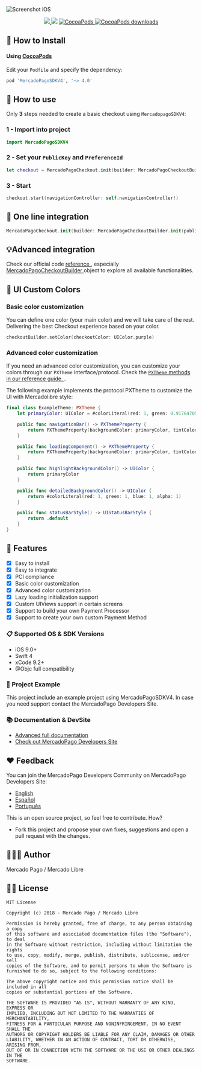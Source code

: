 ![Screenshot iOS](https://i.imgur.com/7nDmBpl.jpg)
<p align="center">
    <a href="https://travis-ci.org/mercadopago/px-ios">
      <img src="https://img.shields.io/travis/mercadopago/px-ios.svg">
    </a>
    <img src="https://img.shields.io/badge/Swift-4.1-orange.svg" />
    <a href="https://cocoapods.org/pods/MercadoPagoSDKV4">
        <img src="https://img.shields.io/cocoapods/v/px-ios.svg" alt="CocoaPods" />
    </a>
    <a href="https://cocoapods.org/pods/MercadoPagoSDKV4">
        <img src="https://img.shields.io/cocoapods/dt/MercadoPagoSDKV4.svg?style=flat" alt="CocoaPods downloads" />
    </a>
   
</p>

## 📲 How to Install

#### Using [CocoaPods](https://cocoapods.org)

Edit your `Podfile` and specify the dependency:

```ruby
pod 'MercadoPagoSDKV4', '~> 4.0'
```

## 🐒 How to use
Only **3** steps needed to create a basic checkout using `MercadopagoSDKV4`:

### 1 - Import into project
```swift
import MercadoPagoSDKV4
```

### 2 - Set your  `PublicKey`  and  `PreferenceId` 
```swift
let checkout = MercadoPagoCheckout.init(builder: MercadoPagoCheckoutBuilder.init(publicKey: "your_public_key", preferenceId: "your_checkout_preference_id"))
```

### 3 - Start
```swift
checkout.start(navigationController: self.navigationController!)
```

## 💪 One line integration
```swift
MercadoPagoCheckout.init(builder: MercadoPagoCheckoutBuilder.init(publicKey: "your_public_key", preferenceId: "your_checkout_preference_id")).start(navigationController: self.navigationController!)
```

## 💡Advanced integration
Check our official code <a href="http://mercadopago.github.io/px-ios/v4/" target="_blank"> reference </a>, especially <a href="http://mercadopago.github.io/px-ios/v4/Classes/MercadoPagoCheckoutBuilder.html" target="_blank"> MercadoPagoCheckoutBuilder </a> object to explore all available functionalities.


## 🎨 UI Custom Colors
### Basic color customization
You can define one color (your main color) and we will take care of the rest. Delivering the best Checkout experience based on your color.
```swift
checkoutBuilder.setColor(checkoutColor: UIColor.purple)
```

### Advanced color customization
If you need an advanced color customization, you can customize your colors through our `PXTheme` interface/protocol. Check the  <a href="http://mercadopago.github.io/px-ios/v4/Protocols/PXTheme.html" target="_blank"> `PXTheme` methods in our reference guide. </a>.

The following example implements the protocol PXTheme to customize the UI with Mercadolibre style:
```swift
final class ExampleTheme: PXTheme {
    let primaryColor: UIColor = #colorLiteral(red: 1, green: 0.9176470588, blue: 0.4705882353, alpha: 1)

    public func navigationBar() -> PXThemeProperty {
        return PXThemeProperty(backgroundColor: primaryColor, tintColor: #colorLiteral(red: 0.2, green: 0.2, blue: 0.2, alpha: 1))
    }

    public func loadingComponent() -> PXThemeProperty {
        return PXThemeProperty(backgroundColor: primaryColor, tintColor: #colorLiteral(red: 0.2039215686, green: 0.5137254902, blue: 0.9803921569, alpha: 1))
    }

    public func highlightBackgroundColor() -> UIColor {
        return primaryColor
    }

    public func detailedBackgroundColor() -> UIColor {
        return #colorLiteral(red: 1, green: 1, blue: 1, alpha: 1)
    }

    public func statusBarStyle() -> UIStatusBarStyle {
        return .default
    }
}
```
    
## 🌟 Features
- [x] Easy to install
- [x] Easy to integrate
- [x] PCI compliance
- [x] Basic color customization
- [x] Advanced color customization
- [x] Lazy loading initialization support
- [x] Custom UIViews support in certain screens
- [x] Support to build your own Payment Processor
- [x] Support to create your own custom Payment Method

### 📋 Supported OS & SDK Versions
* iOS 9.0+
* Swift 4
* xCode 9.2+
* @Objc full compatibility

### 🔮 Project Example
This project include an example project using MercadoPagoSDKV4. In case you need support contact the MercadoPago Developers Site.

### 📚 Documentation & DevSite
+ [Advanced full documentation](http://mercadopago.github.io/px-ios/v4/)
+ [Check out MercadoPago Developers Site](http://www.mercadopago.com.ar/developers)

## ❤️ Feedback
You can join the MercadoPago Developers Community on MercadoPago Developers Site:
+ [English](https://www.mercadopago.com.ar/developers/en/community/forum/)
+ [Español](https://www.mercadopago.com.ar/developers/es/community/forum/)
+ [Português](https://www.mercadopago.com.br/developers/pt/community/forum/)

This is an open source project, so feel free to contribute. How?
- Fork this project and propose your own fixes, suggestions and open a pull request with the changes.


## 👨🏻‍💻 Author
Mercado Pago / Mercado Libre

## 👮🏻 License

```
MIT License

Copyright (c) 2018 - Mercado Pago / Mercado Libre

Permission is hereby granted, free of charge, to any person obtaining a copy
of this software and associated documentation files (the "Software"), to deal
in the Software without restriction, including without limitation the rights
to use, copy, modify, merge, publish, distribute, sublicense, and/or sell
copies of the Software, and to permit persons to whom the Software is
furnished to do so, subject to the following conditions:

The above copyright notice and this permission notice shall be included in all
copies or substantial portions of the Software.

THE SOFTWARE IS PROVIDED "AS IS", WITHOUT WARRANTY OF ANY KIND, EXPRESS OR
IMPLIED, INCLUDING BUT NOT LIMITED TO THE WARRANTIES OF MERCHANTABILITY,
FITNESS FOR A PARTICULAR PURPOSE AND NONINFRINGEMENT. IN NO EVENT SHALL THE
AUTHORS OR COPYRIGHT HOLDERS BE LIABLE FOR ANY CLAIM, DAMAGES OR OTHER
LIABILITY, WHETHER IN AN ACTION OF CONTRACT, TORT OR OTHERWISE, ARISING FROM,
OUT OF OR IN CONNECTION WITH THE SOFTWARE OR THE USE OR OTHER DEALINGS IN THE
SOFTWARE.
```
